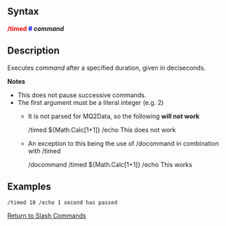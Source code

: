 ## Syntax

**<span style="color:red">/timed</span> <span style="color:blue">#</span> *command***

## Description

Executes *command* after a specified duration, given in deciseconds.  
  
**Notes**

-   This does not pause successive commands.
-   The first argument must be a literal integer (e.g. 2)
    -   It is not parsed for MQ2Data, so the following **will not work**

      
        /timed ${Math.Calc[1+1]} /echo This does not work

    -   An exception to this being the use of /docommand in combination with /timed

      
        /docommand /timed ${Math.Calc[1+1]} /echo This works

## Examples

    /timed 10 /echo 1 second has passed

[Return to Slash Commands](slash-commands.md)


